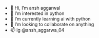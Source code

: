 - 👋 Hi, I’m ansh aggarwal
- 👀 I’m interested in python
- 🌱 I’m currently learning ai with python
- 💞️ I’m looking to collaborate on anything
- 📫  ig @ansh_aggarwa_04

<!---
anshaggarwal04/anshaggarwal04 is a ✨ special ✨ repository because its `README.md` (this file) appears on your GitHub profile.
You can click the Preview link to take a look at your changes.
--->
